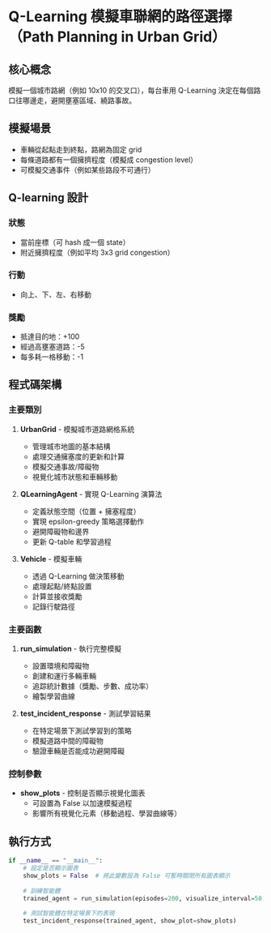 # Q-Learning 模擬車聯網的路徑選擇（Path Planning in Urban Grid）

## 核心概念

模擬一個城市路網（例如 10x10 的交叉口），每台車用 Q-Learning 決定在每個路口往哪邊走，避開壅塞區域、繞路事故。

## 模擬場景

- 車輛從起點走到終點，路網為固定 grid
- 每條道路都有一個擁擠程度（模擬成 congestion level）
- 可模擬交通事件（例如某些路段不可通行）

## Q-learning 設計

### 狀態

- 當前座標（可 hash 成一個 state）
- 附近擁擠程度（例如平均 3x3 grid congestion）

### 行動

- 向上、下、左、右移動

### 獎勵

- 抵達目的地：+100
- 經過高壅塞道路：-5
- 每多耗一格移動：-1

## 程式碼架構

### 主要類別

1. **UrbanGrid** - 模擬城市道路網格系統
   - 管理城市地圖的基本結構
   - 處理交通擁塞度的更新和計算
   - 模擬交通事故/障礙物
   - 視覺化城市狀態和車輛移動

2. **QLearningAgent** - 實現 Q-Learning 演算法
   - 定義狀態空間（位置 + 擁塞程度）
   - 實現 epsilon-greedy 策略選擇動作
   - 避開障礙物和邊界
   - 更新 Q-table 和學習過程

3. **Vehicle** - 模擬車輛
   - 透過 Q-Learning 做決策移動
   - 處理起點/終點設置
   - 計算並接收獎勵
   - 記錄行駛路徑

### 主要函數

1. **run_simulation** - 執行完整模擬
   - 設置環境和障礙物
   - 創建和運行多輛車輛
   - 追踪統計數據（獎勵、步數、成功率）
   - 繪製學習曲線

2. **test_incident_response** - 測試學習結果
   - 在特定場景下測試學習到的策略
   - 模擬道路中間的障礙物
   - 驗證車輛是否能成功避開障礙

### 控制參數

- **show_plots** - 控制是否顯示視覺化圖表
  - 可設置為 False 以加速模擬過程
  - 影響所有視覺化元素（移動過程、學習曲線等）

## 執行方式

```python
if __name__ == "__main__":
    # 設定是否顯示圖表
    show_plots = False  # 將此變數設為 False 可暫時關閉所有圖表顯示
    
    # 訓練智能體
    trained_agent = run_simulation(episodes=200, visualize_interval=50, show_plots=show_plots)
    
    # 測試智能體在特定場景下的表現
    test_incident_response(trained_agent, show_plot=show_plots)
```